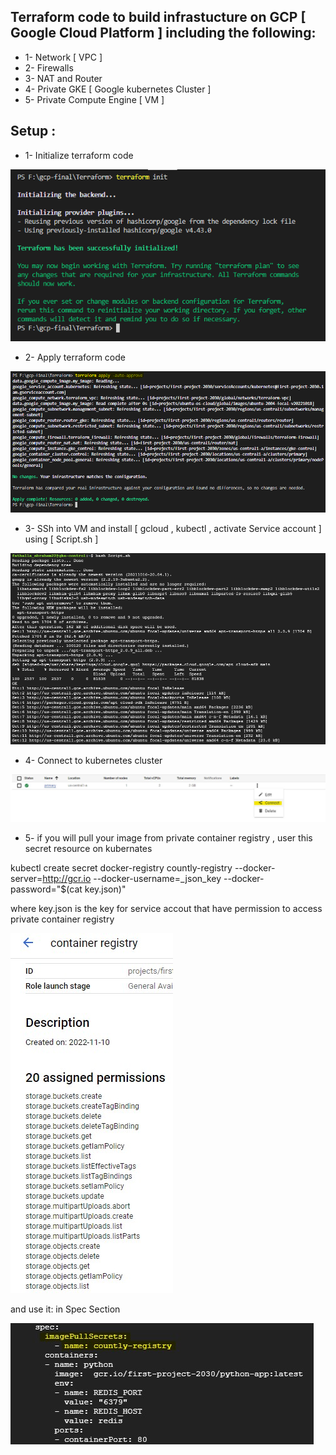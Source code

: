 ## Terraform code to build infrastucture on GCP [ Google Cloud Platform ] including the following:
* 1- Network [ VPC ] 
* 2- Firewalls
* 3- NAT and Router
* 4- Private GKE [ Google kubernetes Cluster ] 
* 5- Private Compute Engine [ VM ]

## Setup :
* 1- Initialize terraform code 

![home_Page Image](../images/init.jpg)
* 2- Apply terraform code 

![home_Page Image](../images/apply.jpg)
* 3- SSh into VM and install [ gcloud , kubectl , activate Service account ] using  [ Script.sh ]

![home_Page Image](../images/script.jpg)
* 4- Connect to kubernetes cluster 

![home_Page Image](../images/connect.jpg)

* 5- if you will pull your image from private container registry , user this secret resource on kubernates 

kubectl create secret docker-registry countly-registry --docker-server=http://gcr.io --docker-username=_json_key --docker-password="$(cat key.json)"

where key.json is the key for service accout that have permission to access private container registry

![home_Page Image](../images/role.jpg)

and use it:
in Spec Section 

![home_Page Image](../images/secret.jpg)
